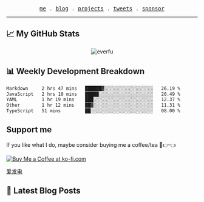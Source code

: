 <p align="center">
  <samp>
    <a href="https://everfu.cn">me</a> .
    <a href="https://bloh.everfu.cn">blog</a> .
    <a href="https://everfu.cn/projects/">projects</a> .
    <a href="https://twitter.com/everfu8">tweets</a> .
    <a href="https://ko-fi.com/everfu">sponsor</a>
  </samp>
</p>

---

## 📈 My GitHub Stats

<p align="center">
  <img src="https://github-readme-stats.vercel.app/api?username=everfu&show_icons=true&theme=radical" alt="everfu" />
</p>

## 📊 Weekly Development Breakdown

<!--START_SECTION:waka-->

```txt
Markdown     2 hrs 47 mins   ██████▓░░░░░░░░░░░░░░░░░░   26.19 %
JavaScript   2 hrs 10 mins   █████░░░░░░░░░░░░░░░░░░░░   20.49 %
YAML         1 hr 19 mins    ███░░░░░░░░░░░░░░░░░░░░░░   12.37 %
Other        1 hr 12 mins    ██▓░░░░░░░░░░░░░░░░░░░░░░   11.31 %
TypeScript   51 mins         ██░░░░░░░░░░░░░░░░░░░░░░░   08.00 %
```

<!--END_SECTION:waka-->

## Support me

If you like what I do, maybe consider buying me a coffee/tea 🥺👉👈

<a href="https://ko-fi.com/everfu">
  <img src="https://ko-fi.com/img/githubbutton_sm.svg" alt="Buy Me a Coffee at ko-fi.com" />
</a>

[爱发电](https://afdian.com/a/everfu)

## 📝 Latest Blog Posts

<!-- BLOG-POST-LIST:START -->

<!-- BLOG-POST-LIST:END -->
